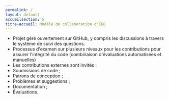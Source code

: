 ```yaml
---
permalink: /
layout: default
accueilsection: 5
titre-accueil: Modèle de collaboration d'IGO
---
```


* Projet géré ouvertement sur GitHub, y compris les discussions à travers le système de suivi des questions.
* Processus d'examen sur plusieurs niveaux pour les contributions pour assurer l'intégrité du code (combinaison d'évaluations automatisées et manuelles)
* Les contributions externes sont invités :
 * Soumissions de code ;
 * Patrons de conception ;
 * Problèmes et suggestions ;
 * Documentation ;
 * Évaluations.